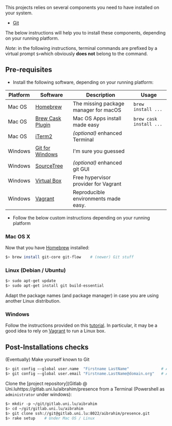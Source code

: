 
This projects relies on several components you need to have installed on your system.

* [Git](https://git-scm.com/)

The below instructions will help you to install these components, depending on your running platform.

_Note_: in the following instructions, terminal commands are prefixed by a virtual prompt `$>`which obviously **does not** belong to the command.

## Pre-requisites

* Install the following software, depending on your running platform:

| Platform | Software                                              | Description                           | Usage                   |
|----------|-------------------------------------------------------|---------------------------------------|-------------------------|
| Mac OS   | [Homebrew](http://brew.sh/)                           | The missing package manager for macOS | `brew install ...`      |
| Mac OS   | [Brew Cask Plugin](https://caskroom.github.io)        | Mac OS Apps install made easy         | `brew cask install ...` |
| Mac OS   | [iTerm2](https://www.iterm2.com/)                     | _(optional)_ enhanced Terminal        |                         |
| Windows  | [Git for Windows](https://git-for-windows.github.io/) | I'm sure you guessed                  |                         |
| Windows  | [SourceTree](https://www.sourcetreeapp.com/)          | _(optional)_ enhanced git GUI         |                         |
| Windows  | [Virtual Box](https://www.virtualbox.org/)            | Free hypervisor provider for Vagrant  |                         |
| Windows  | [Vagrant](https://www.vagrantup.com/downloads.html)   | Reproducible environments made easy.  |                         |


* Follow the below custom instructions depending on your running platform

### Mac OS X

Now that you have [Homebrew](http://brew.sh/) installed:

~~~bash
$> brew install git-core git-flow    # (newer) Git stuff
~~~

### Linux (Debian / Ubuntu)

~~~bash
$> sudo apt-get update
$> sudo apt-get install git build-essential
~~~

Adapt the package names (and package manager) in case you are using another Linux distribution.


### Windows

Follow the instructions provided on this [tutorial](http://rr-tutorials.readthedocs.io/en/latest/setup/#windows).
In particular, it may be a good idea to rely on [Vagrant](https://www.vagrantup.com/) to run a Linux box.


## Post-Installations checks

(Eventually) Make yourself known to Git

~~~bash
$> git config –-global user.name  "Firstname LastName"              # Adapt accordingly
$> git config –-global user.email "Firstname.LastName@domain.org"   # Adapt with your mail
~~~

Clone the [project repository](Gitlab @ Uni.luhttps://gitlab.uni.lu/aibrahim/presence from a Terminal (Powershell as `administrator` under windows):

~~~bash
$> mkdir -p ~/git/gitlab.uni.lu/aibrahim
$> cd ~/git/gitlab.uni.lu/aibrahim
$> git clone ssh://git@gitlab.uni.lu:8022/aibrahim/presence.git
$> rake setup    # Under Mac OS / Linux
~~~
